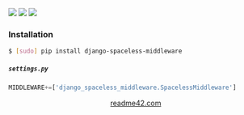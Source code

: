 <!--
https://readme42.com
-->


[![](https://img.shields.io/pypi/v/django-spaceless-middleware.svg?maxAge=3600)](https://pypi.org/project/django-spaceless-middleware/)
[![](https://img.shields.io/badge/License-Unlicense-blue.svg?longCache=True)](https://unlicense.org/)
[![](https://github.com/andrewp-as-is/django-spaceless-middleware.py/workflows/tests42/badge.svg)](https://github.com/andrewp-as-is/django-spaceless-middleware.py/actions)

### Installation
```bash
$ [sudo] pip install django-spaceless-middleware
```

##### `settings.py`
```python
MIDDLEWARE+=['django_spaceless_middleware.SpacelessMiddleware']
```

<p align="center">
    <a href="https://readme42.com/">readme42.com</a>
</p>
